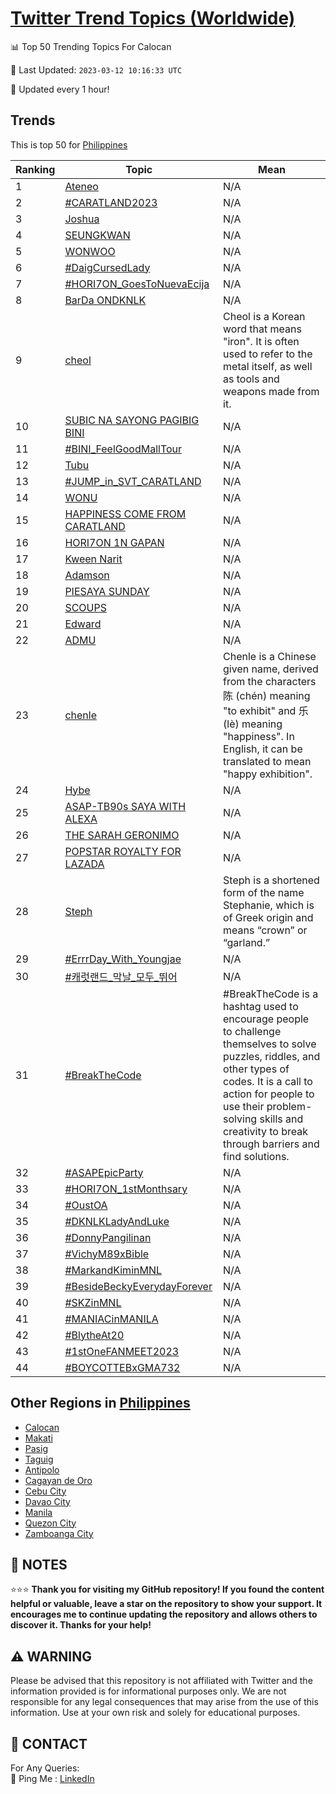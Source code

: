 [Twitter Trend Topics (Worldwide)](https://github.com/ErcinDedeoglu/Twitter-Trend-Topics)
==========


📊 Top 50 Trending Topics For Calocan

📆 Last Updated: `2023-03-12 10:16:33 UTC`

🔧 Updated every 1 hour!


## Trends

This is top 50 for [Philippines](</Philippines>)

| Ranking | Topic | Mean |
| ------- | ------------ | ------------ |
| 1 | [Ateneo](http://twitter.com/search?q=Ateneo) | N/A |
| 2 | [#CARATLAND2023](http://twitter.com/search?q=%23CARATLAND2023) | N/A |
| 3 | [Joshua](http://twitter.com/search?q=Joshua) | N/A |
| 4 | [SEUNGKWAN](http://twitter.com/search?q=SEUNGKWAN) | N/A |
| 5 | [WONWOO](http://twitter.com/search?q=WONWOO) | N/A |
| 6 | [#DaigCursedLady](http://twitter.com/search?q=%23DaigCursedLady) | N/A |
| 7 | [#HORI7ON_GoesToNuevaEcija](http://twitter.com/search?q=%23HORI7ON_GoesToNuevaEcija) | N/A |
| 8 | [BarDa ONDKNLK](http://twitter.com/search?q=BarDa+ONDKNLK) | N/A |
| 9 | [cheol](http://twitter.com/search?q=cheol) | Cheol is a Korean word that means "iron". It is often used to refer to the metal itself, as well as tools and weapons made from it. |
| 10 | [SUBIC NA SAYONG PAGIBIG BINI](http://twitter.com/search?q=SUBIC+NA+SAYONG+PAGIBIG+BINI) | N/A |
| 11 | [#BINI_FeelGoodMallTour](http://twitter.com/search?q=%23BINI_FeelGoodMallTour) | N/A |
| 12 | [Tubu](http://twitter.com/search?q=Tubu) | N/A |
| 13 | [#JUMP_in_SVT_CARATLAND](http://twitter.com/search?q=%23JUMP_in_SVT_CARATLAND) | N/A |
| 14 | [WONU](http://twitter.com/search?q=WONU) | N/A |
| 15 | [HAPPINESS COME FROM CARATLAND](http://twitter.com/search?q=HAPPINESS+COME+FROM+CARATLAND) | N/A |
| 16 | [HORI7ON 1N GAPAN](http://twitter.com/search?q=HORI7ON+1N+GAPAN) | N/A |
| 17 | [Kween Narit](http://twitter.com/search?q=Kween+Narit) | N/A |
| 18 | [Adamson](http://twitter.com/search?q=Adamson) | N/A |
| 19 | [PIESAYA SUNDAY](http://twitter.com/search?q=PIESAYA+SUNDAY) | N/A |
| 20 | [SCOUPS](http://twitter.com/search?q=SCOUPS) | N/A |
| 21 | [Edward](http://twitter.com/search?q=Edward) | N/A |
| 22 | [ADMU](http://twitter.com/search?q=ADMU) | N/A |
| 23 | [chenle](http://twitter.com/search?q=chenle) | Chenle is a Chinese given name, derived from the characters 陈 (chén) meaning "to exhibit" and 乐 (lè) meaning "happiness". In English, it can be translated to mean "happy exhibition". |
| 24 | [Hybe](http://twitter.com/search?q=Hybe) | N/A |
| 25 | [ASAP-TB90s SAYA WITH ALEXA](http://twitter.com/search?q=ASAP-TB90s+SAYA+WITH+ALEXA) | N/A |
| 26 | [THE SARAH GERONIMO](http://twitter.com/search?q=THE+SARAH+GERONIMO) | N/A |
| 27 | [POPSTAR ROYALTY FOR LAZADA](http://twitter.com/search?q=POPSTAR+ROYALTY+FOR+LAZADA) | N/A |
| 28 | [Steph](http://twitter.com/search?q=Steph) | Steph is a shortened form of the name Stephanie, which is of Greek origin and means “crown” or “garland.” |
| 29 | [#ErrrDay_With_Youngjae](http://twitter.com/search?q=%23ErrrDay_With_Youngjae) | N/A |
| 30 | [#캐럿랜드_막날_모두_뛰어](http://twitter.com/search?q=%23%ec%ba%90%eb%9f%bf%eb%9e%9c%eb%93%9c_%eb%a7%89%eb%82%a0_%eb%aa%a8%eb%91%90_%eb%9b%b0%ec%96%b4) | N/A |
| 31 | [#BreakTheCode](http://twitter.com/search?q=%23BreakTheCode) | #BreakTheCode is a hashtag used to encourage people to challenge themselves to solve puzzles, riddles, and other types of codes. It is a call to action for people to use their problem-solving skills and creativity to break through barriers and find solutions. |
| 32 | [#ASAPEpicParty](http://twitter.com/search?q=%23ASAPEpicParty) | N/A |
| 33 | [#HORI7ON_1stMonthsary](http://twitter.com/search?q=%23HORI7ON_1stMonthsary) | N/A |
| 34 | [#OustOA](http://twitter.com/search?q=%23OustOA) | N/A |
| 35 | [#DKNLKLadyAndLuke](http://twitter.com/search?q=%23DKNLKLadyAndLuke) | N/A |
| 36 | [#DonnyPangilinan](http://twitter.com/search?q=%23DonnyPangilinan) | N/A |
| 37 | [#VichyM89xBible](http://twitter.com/search?q=%23VichyM89xBible) | N/A |
| 38 | [#MarkandKiminMNL](http://twitter.com/search?q=%23MarkandKiminMNL) | N/A |
| 39 | [#BesideBeckyEverydayForever](http://twitter.com/search?q=%23BesideBeckyEverydayForever) | N/A |
| 40 | [#SKZinMNL](http://twitter.com/search?q=%23SKZinMNL) | N/A |
| 41 | [#MANIACinMANILA](http://twitter.com/search?q=%23MANIACinMANILA) | N/A |
| 42 | [#BlytheAt20](http://twitter.com/search?q=%23BlytheAt20) | N/A |
| 43 | [#1stOneFANMEET2023](http://twitter.com/search?q=%231stOneFANMEET2023) | N/A |
| 44 | [#BOYCOTTEBxGMA732](http://twitter.com/search?q=%23BOYCOTTEBxGMA732) | N/A |



## Other Regions in [Philippines](</Philippines>)

* [Calocan](</Philippines/Calocan.md>)
* [Makati](</Philippines/Makati.md>)
* [Pasig](</Philippines/Pasig.md>)
* [Taguig](</Philippines/Taguig.md>)
* [Antipolo](</Philippines/Antipolo.md>)
* [Cagayan de Oro](</Philippines/Cagayan de Oro.md>)
* [Cebu City](</Philippines/Cebu City.md>)
* [Davao City](</Philippines/Davao City.md>)
* [Manila](</Philippines/Manila.md>)
* [Quezon City](</Philippines/Quezon City.md>)
* [Zamboanga City](</Philippines/Zamboanga City.md>)



## 📝 NOTES

⭐⭐⭐ **Thank you for visiting my GitHub repository! If you found the content helpful or valuable, leave a star on the repository to show your support. It encourages me to continue updating the repository and allows others to discover it. Thanks for your help!**


## ⚠️ WARNING

Please be advised that this repository is not affiliated with Twitter and the information provided is for informational purposes only. We are not responsible for any legal consequences that may arise from the use of this information. Use at your own risk and solely for educational purposes.


## 📨 CONTACT

 For Any Queries:  
            🏓 Ping Me : [LinkedIn](https://www.linkedin.com/in/ercindedeoglu/)
